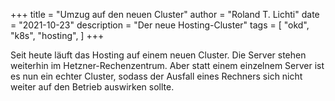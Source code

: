 +++
title = "Umzug auf den neuen Cluster"
author = "Roland T. Lichti"
date = "2021-10-23"
description = "Der neue Hosting-Cluster"
tags = [
    "okd",
    "k8s",
    "hosting",
]
+++

Seit heute läuft das Hosting auf einem neuen Cluster. Die Server stehen weiterhin im Hetzner-Rechenzentrum. Aber statt einem einzelnem Server ist es nun ein echter Cluster, sodass der Ausfall eines Rechners sich nicht weiter auf den Betrieb auswirken sollte.
